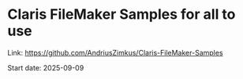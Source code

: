 # Claris FileMaker Samples for all to use

Link: https://github.com/AndriusZimkus/Claris-FileMaker-Samples

Start date: 2025-09-09